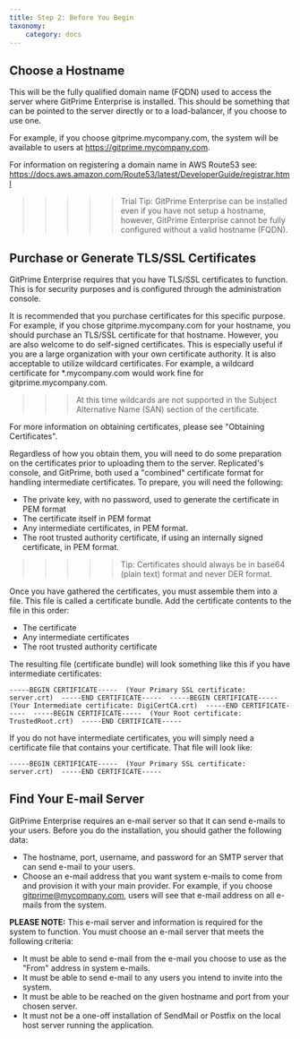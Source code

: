 ```yaml
---
title: Step 2: Before You Begin
taxonomy:
    category: docs
---
```


## Choose a Hostname
This will be the fully qualified domain name (FQDN) used to access the server where GitPrime Enterprise is installed.  This should be something that can be pointed to the server directly or to a load-balancer, if you choose to use one.

For example, if you choose gitprime.mycompany.com, the system will be available to users at https://gitprime.mycompany.com.

For information on registering a domain name in AWS Route53 see: https://docs.aws.amazon.com/Route53/latest/DeveloperGuide/registrar.html

>>>>> Trial Tip: GitPrime Enterprise can be installed even if you have not setup a hostname, however, GitPrime Enterprise cannot be fully configured without a valid hostname (FQDN).

## Purchase or Generate TLS/SSL Certificates
GitPrime Enterprise requires that you have TLS/SSL certificates to function.  This is for security purposes and is configured through the administration console.

It is recommended that you purchase certificates for this specific purpose.  For example, if you chose gitprime.mycompany.com for your hostname, you should purchase an TLS/SSL certificate for that hostname.  However, you are also welcome to do self-signed certificates.  This is especially useful if you are a large organization with your own certificate authority. It is also acceptable to utilize wildcard certificates.  For example, a wildcard certificate for *.mycompany.com would work fine for gitprime.mycompany.com.

>>> At this time wildcards are not supported in the Subject Alternative Name (SAN) section of the certificate. 

For more information on obtaining certificates, please see "Obtaining Certificates".

Regardless of how you obtain them, you will need to do some preparation on the certificates prior to uploading them to the server.  Replicated's console, and GitPrime, both used a "combined" certificate format for handling intermediate certificates.  To prepare, you will need the following:

- The private key, with no password, used to generate the certificate in PEM format
- The certificate itself in PEM format
- Any intermediate certificates, in PEM format.
- The root trusted authority certificate, if using an internally signed certificate, in PEM format. 

>>>>> Tip: Certificates should always be in base64 (plain text) format and never DER format.

Once you have gathered the certificates, you must assemble them into a file. This file is called a certificate bundle. Add the certificate contents to the file in this order:

- The certificate
- Any intermediate certificates
- The root trusted authority certificate

The resulting file (certificate bundle) will look something like this if you have intermediate certificates:

`
-----BEGIN CERTIFICATE----- 
(Your Primary SSL certificate: server.crt) 
-----END CERTIFICATE----- 
-----BEGIN CERTIFICATE----- 
(Your Intermediate certificate: DigiCertCA.crt) 
-----END CERTIFICATE----- 
-----BEGIN CERTIFICATE----- 
(Your Root certificate: TrustedRoot.crt) 
-----END CERTIFICATE-----
`

If you do not have intermediate certificates, you will simply need a certificate file that contains your certificate.  That file will look like:

`
-----BEGIN CERTIFICATE----- 
(Your Primary SSL certificate: server.crt) 
-----END CERTIFICATE----- 
`

## Find Your E-mail Server
GitPrime Enterprise requires an e-mail server so that it can send e-mails to your users.  Before you do the installation, you should gather the following data:

- The hostname, port, username, and password for an SMTP server that can send e-mail to your users.
- Choose an e-mail address that you want system e-mails to come from and provision it with your main provider.  For example, if you choose gitprime@mycompany.com, users will see that e-mail address on all e-mails from the system.

**PLEASE NOTE:**  This e-mail server and information is required for the system to function.  You must choose an e-mail server that meets the following criteria:

- It must be able to send e-mail from the e-mail you choose to use as the "From" address in system e-mails.
- It must be able to send e-mail to any users you intend to invite into the system.
- It must be able to be reached on the given hostname and port from your chosen server.
- It must not be a one-off installation of SendMail or Postfix on the local host server running the application.